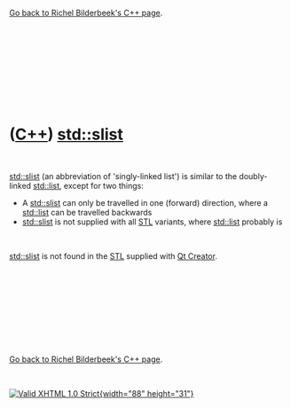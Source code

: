 

[Go back to Richel Bilderbeek's C++ page](Cpp.htm).

 

 

 

 

 

([C++](Cpp.htm)) [std::slist](CppSlist.htm)
===========================================

 

[std::slist](CppSlist.htm) (an abbreviation of 'singly-linked list') is
similar to the doubly-linked [std::list](CppList.htm), except for two
things:

-   A [std::slist](CppSlist.htm) can only be travelled in one (forward)
    direction, where a [std::list](CppList.htm) can be travelled
    backwards
-   [std::slist](CppSlist.htm) is not supplied with all
    [STL](CppStl.htm) variants, where [std::list](CppList.htm) probably
    is

 

[std::slist](CppSlist.htm) is not found in the [STL](CppStl.htm)
supplied with [Qt Creator](CppQtCreator.htm).

 

 

 

 

 

[Go back to Richel Bilderbeek's C++ page](Cpp.htm).



 

[![Valid XHTML 1.0 Strict](valid-xhtml10.png){width="88"
height="31"}](http://validator.w3.org/check?uri=referer)
